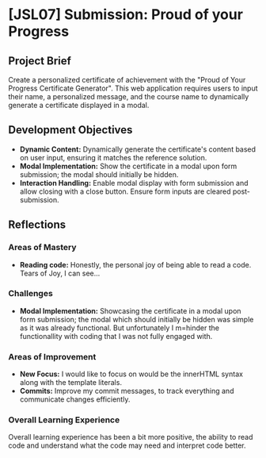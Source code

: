 # [JSL07] Submission: Proud of your Progress

## Project Brief

Create a personalized certificate of achievement with the "Proud of Your Progress Certificate Generator". This web application requires users to input their name, a personalized message, and the course name to dynamically generate a certificate displayed in a modal.

## Development Objectives

- **Dynamic Content:** Dynamically generate the certificate's content based on user input, ensuring it matches the reference solution.
- **Modal Implementation:** Show the certificate in a modal upon form submission; the modal should initially be hidden.
- **Interaction Handling:** Enable modal display with form submission and allow closing with a close button. Ensure form inputs are cleared post-submission.

## Reflections

### Areas of Mastery

- **Reading code:** Honestly, the personal joy of being able to read a code. Tears of Joy, I can see...

### Challenges

- **Modal Implementation:** Showcasing the certificate in a modal upon form submission; the modal which should initially be hidden was simple as it was already functional. But unfortunately I m=hinder the functionallity with coding that I was not fully engaged with.

### Areas of Improvement

- **New Focus:** I would like to focus on would be the innerHTML syntax along with the template literals.
- **Commits:** Improve my commit messages, to track everything and communicate changes efficiently.

### Overall Learning Experience

Overall learning experience has been a bit more positive, the ability to read code and understand what the code may need and interpret code better.
